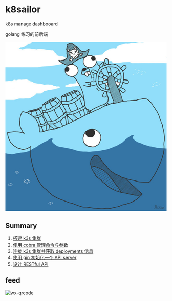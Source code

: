 # k8sailor

k8s manage dashbooard

golang 练习的前后端

![](/docs/assets/img/gopher-pirate-medium.jpg)

## Summary

1. [搭建 k3s 集群](/docs/01-install-k3s-cluster.md)
2. [使用 cobra 管理命令与参数](/docs/02-design-cobra-command.md)
3. [连接 k3s 集群并获取 deployments 信息](/docs/03-connect-cluster.md)
4. [使用 gin 初始化一个 API server](/docs/04-init-httpserver.md)
5. [设计 RESTful API](/docs/05-design-restful-api-and-response-data.md)


## feed

![wx-qrcode](https://tangx.in/assets/images/wx-qrcode.png)

